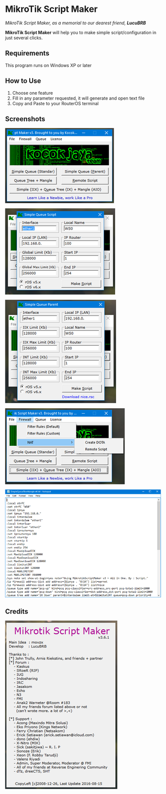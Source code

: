 # MikroTik Script Maker
_MikroTik Script Maker, as a memorial to our dearest friend, **LucuBRB**_

**MikroTik Script Maker** will help you to make simple script/configuration in just several clicks.

## Requirements
This program runs on Windows XP or later

## How to Use
1. Choose one feature
2. Fill in any parameter requested, it will generate and open text file
3. Copy and Paste to your RouterOS terminal

## Screenshots

![Main Menu](https://github.com/ericksetiawan/mikrotik-script-maker/blob/master/screenshots/MikrotikScriptMakerv3-Main.png?raw=true)

![Simple Queue](https://github.com/ericksetiawan/mikrotik-script-maker/blob/master/screenshots/MikrotikScriptMakerv3-SimpleQueue.png?raw=true)

![Simple Queue Parent](https://github.com/ericksetiawan/mikrotik-script-maker/blob/master/screenshots/MikrotikScriptMakerv3-SimpleQueueParent.png?raw=true)

![Firewall](https://github.com/ericksetiawan/mikrotik-script-maker/blob/master/screenshots/MikrotikScriptMakerv3-FirewallSubmenu.png?raw=true)

![Example Exported](https://github.com/ericksetiawan/mikrotik-script-maker/blob/master/screenshots/MikrotikScriptMakerv3-ExampleExportedFile.png?raw=true)


## Credits
![Credits](https://github.com/ericksetiawan/mikrotik-script-maker/blob/master/screenshots/MikrotikScriptMakerv3-About.png?raw=true)
